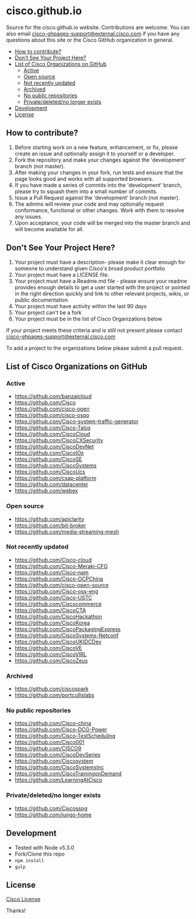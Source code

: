 # cisco.github.io

Source for the cisco.github.io website. Contributions are welcome.
You can also email cisco-ghpages-support@external.cisco.com if you have any questions about this site or the
Cisco GitHub organization in general.

- [How to contribute?](#how-to-contribute)
- [Don't See Your Project Here?](#dont-see-your-project-here)
- [List of Cisco Organizations on GitHub](#list-of-cisco-organizations-on-github)
  - [Active](#active)
  - [Open source](#open-source)
  - [Not recently updated](#not-recently-updated)
  - [Archived](#archived)
  - [No public repositories](#no-public-repositories)
  - [Private/deleted/no longer exists](#privatedeletedno-longer-exists)
- [Development](#development)
- [License](#license)

## How to contribute?

1. Before starting work on a new feature, enhancement, or fix, please create an issue and optionally assign it to yourself or a developer.
1. Fork the repository and make your changes against the 'development' branch (not master).
1. After making your changes in your fork, run tests and ensure that the page looks good and works with all supported browsers.
1. If you have made a series of commits into the 'development' branch, please try to squash them into a small number of commits.
1. Issue a Pull Request against the 'development' branch (not master).
1. The admins will review your code and may optionally request conformance, functional or other changes. Work with them to resolve any issues.
1. Upon acceptance, your code will be merged into the master branch and will become available for all.

## Don't See Your Project Here?

1. Your project must have a description- please make it clear enough for someone to understand given Cisco's broad product portfolio
1. Your project must have a LICENSE file.
1. Your project must have a Readme.md file - please ensure your readme provides enough details to get a user started with the project or pointed in the right direction quickly and link to other relevant projects, wikis, or public documentation
1. Your project must have activity within the last 90 days
1. Your project can't be a fork
1. Your project must be in the list of Cisco Organizations below

If your project meets these criteria and is still not present please contact cisco-ghpages-support@external.cisco.com

To add a project to the organizations below please submit a pull request.

## List of Cisco Organizations on GitHub

### Active

- https://github.com/banzaicloud
- https://github.com/Cisco
- https://github.com/cisco-open
- https://github.com/cisco-ospo
- https://github.com/Cisco-system-traffic-generator
- https://github.com/Cisco-Talos
- https://github.com/CiscoCloud
- https://github.com/CiscoCXSecurity
- https://github.com/CiscoDevNet
- https://github.com/CiscoIOx
- https://github.com/CiscoSE
- https://github.com/CiscoSystems
- https://github.com/CiscoUcs
- https://github.com/csap-platform
- https://github.com/datacenter
- https://github.com/webex

### Open source

- https://github.com/apiclarity
- https://github.com/bit-broker
- https://github.com/media-streaming-mesh

### Not recently updated

- https://github.com/Cisco-cloud
- https://github.com/Cisco-Meraki-CFG
- https://github.com/Cisco-nam
- https://github.com/Cisco-OCPChina
- https://github.com/cisco-open-source
- https://github.com/Cisco-oss-eng
- https://github.com/Cisco-USTC
- https://github.com/Ciscocommerce
- https://github.com/CiscoCTA
- https://github.com/CiscoHackathon
- https://github.com/CiscoKorea
- https://github.com/CiscoPackagingExpress
- https://github.com/CiscoSystems-Netconf
- https://github.com/CiscoUKIDCDev
- https://github.com/CiscoVE
- https://github.com/CiscoVIRL
- https://github.com/CiscoZeus

### Archived

- https://github.com/ciscospark
- https://github.com/portcullislabs

### No public repositories

- https://github.com/Cisco-china
- https://github.com/Cisco-DCG-Power
- https://github.com/Cisco-TestScheduling
- https://github.com/Cisco001
- https://github.com/CISCO9
- https://github.com/CiscoDevSeries
- https://github.com/Ciscosystem
- https://github.com/CiscoSystemsInc
- https://github.com/CiscoTrainingonDemand
- https://github.com/LearningAtCisco

### Private/deleted/no longer exists

- https://github.com/Ciscosspg
- https://github.com/jungo-home

## Development

- Tested with Node v5.3.0
- Fork/Clone this repo
- `npm install`
- `gulp`

## License

[Cisco License](LICENSE)

Thanks!
